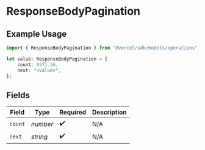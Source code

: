 # ResponseBodyPagination

## Example Usage

```typescript
import { ResponseBodyPagination } from "@vercel/sdk/models/operations";

let value: ResponseBodyPagination = {
    count: 9571.56,
    next: "<value>",
};
```

## Fields

| Field              | Type               | Required           | Description        |
| ------------------ | ------------------ | ------------------ | ------------------ |
| `count`            | *number*           | :heavy_check_mark: | N/A                |
| `next`             | *string*           | :heavy_check_mark: | N/A                |